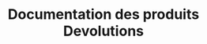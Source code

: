 ---
title: Documentation des produits Devolutions
description: Vous avez besoin d'aide? Voici la liste des produits, modules et outils connexes de Devolutions.
cards:
  - name: rdm/windows
    links:
      - name: Qu'est-ce que Remote Desktop Manager (Windows)?
        url: /fr/rdm/windows/overview/what-is-rdm/
      - name: Premiers pas
        url: /fr/rdm/windows/getting-started/
      - name: Installation
        url: /fr/rdm/windows/installation/client/
      - name: Gestion des accès privilégiés
        url: /fr/rdm/windows/privileged-access-management/
  - name: rdm/mac
    links:
      - name: Qu'est-ce que Remote Desktop Manager (macOS)?
        url: /fr/rdm/mac/overview/what-is-rdm/
      - name: Premiers pas
        url: /fr/rdm/mac/getting-started/
      - name: Installation
        url: /fr/rdm/mac/installation/client/
      - name: Gestion des accès privilégiés
        url: /fr/rdm/mac/privileged-access-management/
  - name: server
    links:
      - name: Qu'est-ce que Devolutions Server?
        url: /fr/server/overview/what-is-server/
      - name: Premiers pas
        url: /fr/server/getting-started/
      - name: Installation
        url: /fr/server/installation/
  - name: hub
    links:
      - name: Qu'est-ce que Devolutions Hub Business?
        url: /fr/hub/overview/what-is-hub/
      - name: Premiers pas dans Hub Business
        url: /fr/hub/getting-started/get-started-hub-business/
      - name: Introduction au SSO avec Hub Business
        url: /fr/hub/getting-started/get-started-sso-hub-business/
      - name: Compte Devolutions
        url: /fr/cloud/devolutions-account/
      - name: Gestion des accès privilégiés
        url: /fr/hub/privileged-access-management/
  - name: gateway
    links:
      - name: Devolutions Server
        url: /fr/server/dgw/overview/
      - name: Devolutions Hub
        url: /fr/hub/dgw/overview/
      - name: Base de connaissances de Devolutions
        url: /fr/kb/devolutions-gateway/
  - name: kb
    links:
      - name: Devolutions Knowledge Base
        url: /fr/kb/devolutions-customer-success/
      - name: Remote Desktop Manager (Windows)
        url: /fr/kb/remote-desktop-manager/
      - name: Remote Desktop Manager (macOS)
        url: /fr/kb/remote-desktop-manager-macos/
      - name: Remote Desktop Manager (mobile)
        url: /fr/kb/remote-desktop-manager-mobile/
      - name: Devolutions Server
        url: /fr/kb/devolutions-server/
      - name: Devolutions Hub Business
        url: /fr/kb/hub-business/
      - name: Devolutions Hub Personal
        url: /fr/kb/hub-personal/
      - name: Devolutions PowerShell Modules
        url: /fr/kb/devolutions-powershell/
      - name: Devolutions Gateway
        url: /fr/kb/devolutions-gateway/
      - name: Module d'extension Workspace
        url: /fr/kb/workspace-browser-extension/
      - name: Devolutions Workspace
        url: /fr/kb/devolutions-workspace/
---